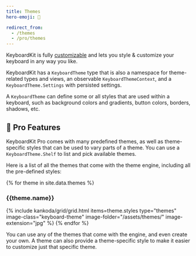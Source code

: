 ```yaml
---
title: Themes
hero-emoji: 🍭

redirect_from: 
  - /themes
  - /pro/themes
---
```


KeyboardKit is fully [customizable](/customization) and lets you style & customize your keyboard in any way you like.

KeyboardKit has a ``KeyboardTheme`` type that is also a namespace for theme-related types and views, an observable ``KeyboardThemeContext``, and a `KeyboardTheme.Settings`  with persisted settings.

A `KeyboardTheme` can define some or all styles that are used within a keyboard, such as background colors and gradients, button colors, borders, shadows, etc.


## 👑 Pro Features

KeyboardKit Pro comes with many predefined themes, as well as theme-specific styles that can be used to vary parts of a theme. You can use a `KeyboardTheme.Shelf` to list and pick available themes.

Here is a list of all the themes that come with the theme engine, including all the pre-defined styles:

<section class="themes">
{% for theme in site.data.themes %}
    <h3>{{theme.name}}</h3>
    {% include kankoda/grid/grid.html items=theme.styles type="themes" image-class="keyboard-theme" image-folder="/assets/themes/" image-extension="jpg" %}
{% endfor %}
</section>

You can use any of the themes that come with the engine, and even create your own. A theme can also provide a theme-specific style to make it easier to customize just that specific theme.


[Pro]: /pro